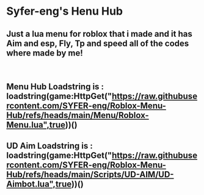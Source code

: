 # Syfer-eng's Henu Hub
## Just a lua menu for roblox that i made and it has Aim and esp, Fly, Tp and speed all of the codes where made by me!
‎ 
‎ 
‎ 
## Menu Hub Loadstring is :‎ ‎ ‎ ‎‎loadstring(game:HttpGet("https://raw.githubusercontent.com/SYFER-eng/Roblox-Menu-Hub/refs/heads/main/Menu/Roblox-Menu.lua",true))()
## UD Aim Loadstring is :‎‎ ‎ ‎ ‎‎loadstring(game:HttpGet("https://raw.githubusercontent.com/SYFER-eng/Roblox-Menu-Hub/refs/heads/main/Scripts/UD-AIM/UD-Aimbot.lua",true))()
